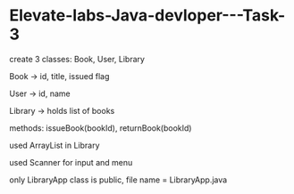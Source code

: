 # Elevate-labs-Java-devloper---Task-3

create 3 classes: Book, User, Library

Book → id, title, issued flag

User → id, name

Library → holds list of books

methods: issueBook(bookId), returnBook(bookId)

used ArrayList<Book> in Library

used Scanner for input and menu

only LibraryApp class is public, file name = LibraryApp.java
